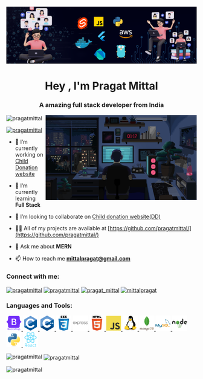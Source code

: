 ![MasterHead](banner.png)
<h1 align="center">Hey , I'm Pragat Mittal</h1>
<h3 align="center">A amazing full stack developer from India</h3>

<img align="right" alt="Coding" width="400" src="Trending topics on Tumblr.gif">
<p align="left"> <img src="https://komarev.com/ghpvc/?username=pragatmittal&label=Profile%20views&color=0e75b6&style=flat" alt="pragatmittal" /> </p>

<p align="left"> <a href="https://twitter.com/pragatmittal" target="blank"><img src="https://img.shields.io/twitter/follow/pragatmittal?logo=twitter&style=for-the-badge" alt="pragatmittal" /></a> </p>

- 🔭 I’m currently working on [Child Donation website](pragatmittal.github.io/DonateDirect/)

- 🌱 I’m currently learning **Full Stack**

- 👯 I’m looking to collaborate on [Child donation website(DD)](pragatmittal.github.io/DonateDirect/)

- 👨‍💻 All of my projects are available at [https://github.com/pragatmittal/](https://github.com/pragatmittal/)

- 💬 Ask me about **MERN**

- 📫 How to reach me **mittalpragat@gmail.com**

<h3 align="left">Connect with me:</h3>
<p align="left">
<a href="https://twitter.com/pragatmittal" target="blank"><img align="center" src="https://raw.githubusercontent.com/rahuldkjain/github-profile-readme-generator/master/src/images/icons/Social/twitter.svg" alt="pragatmittal" height="30" width="40" /></a>
<a href="https://linkedin.com/in/pragatmittal" target="blank"><img align="center" src="https://raw.githubusercontent.com/rahuldkjain/github-profile-readme-generator/master/src/images/icons/Social/linked-in-alt.svg" alt="pragatmittal" height="30" width="40" /></a>
<a href="https://instagram.com/pragat_mittal" target="blank"><img align="center" src="https://raw.githubusercontent.com/rahuldkjain/github-profile-readme-generator/master/src/images/icons/Social/instagram.svg" alt="pragat_mittal" height="30" width="40" /></a>
<a href="https://www.leetcode.com/mittalpragat" target="blank"><img align="center" src="https://raw.githubusercontent.com/rahuldkjain/github-profile-readme-generator/master/src/images/icons/Social/leet-code.svg" alt="mittalpragat" height="30" width="40" /></a>
</p>

<h3 align="left">Languages and Tools:</h3>
<p align="left"> <a href="https://getbootstrap.com" target="_blank" rel="noreferrer"> <img src="https://raw.githubusercontent.com/devicons/devicon/master/icons/bootstrap/bootstrap-plain-wordmark.svg" alt="bootstrap" width="40" height="40"/> </a> <a href="https://www.cprogramming.com/" target="_blank" rel="noreferrer"> <img src="https://raw.githubusercontent.com/devicons/devicon/master/icons/c/c-original.svg" alt="c" width="40" height="40"/> </a> <a href="https://www.w3schools.com/cpp/" target="_blank" rel="noreferrer"> <img src="https://raw.githubusercontent.com/devicons/devicon/master/icons/cplusplus/cplusplus-original.svg" alt="cplusplus" width="40" height="40"/> </a> <a href="https://www.w3schools.com/css/" target="_blank" rel="noreferrer"> <img src="https://raw.githubusercontent.com/devicons/devicon/master/icons/css3/css3-original-wordmark.svg" alt="css3" width="40" height="40"/> </a> <a href="https://expressjs.com" target="_blank" rel="noreferrer"> <img src="https://raw.githubusercontent.com/devicons/devicon/master/icons/express/express-original-wordmark.svg" alt="express" width="40" height="40"/> </a> <a href="https://www.w3.org/html/" target="_blank" rel="noreferrer"> <img src="https://raw.githubusercontent.com/devicons/devicon/master/icons/html5/html5-original-wordmark.svg" alt="html5" width="40" height="40"/> </a> <a href="https://developer.mozilla.org/en-US/docs/Web/JavaScript" target="_blank" rel="noreferrer"> <img src="https://raw.githubusercontent.com/devicons/devicon/master/icons/javascript/javascript-original.svg" alt="javascript" width="40" height="40"/> </a> <a href="https://www.linux.org/" target="_blank" rel="noreferrer"> <img src="https://raw.githubusercontent.com/devicons/devicon/master/icons/linux/linux-original.svg" alt="linux" width="40" height="40"/> </a> <a href="https://www.mongodb.com/" target="_blank" rel="noreferrer"> <img src="https://raw.githubusercontent.com/devicons/devicon/master/icons/mongodb/mongodb-original-wordmark.svg" alt="mongodb" width="40" height="40"/> </a> <a href="https://www.mysql.com/" target="_blank" rel="noreferrer"> <img src="https://raw.githubusercontent.com/devicons/devicon/master/icons/mysql/mysql-original-wordmark.svg" alt="mysql" width="40" height="40"/> </a> <a href="https://nodejs.org" target="_blank" rel="noreferrer"> <img src="https://raw.githubusercontent.com/devicons/devicon/master/icons/nodejs/nodejs-original-wordmark.svg" alt="nodejs" width="40" height="40"/> </a> <a href="https://www.python.org" target="_blank" rel="noreferrer"> <img src="https://raw.githubusercontent.com/devicons/devicon/master/icons/python/python-original.svg" alt="python" width="40" height="40"/> </a> <a href="https://reactjs.org/" target="_blank" rel="noreferrer"> <img src="https://raw.githubusercontent.com/devicons/devicon/master/icons/react/react-original-wordmark.svg" alt="react" width="40" height="40"/> </a> </p>

<p><img align="left" src="https://github-readme-stats.vercel.app/api/top-langs?username=pragatmittal&show_icons=true&locale=en&layout=compact" alt="pragatmittal" /></p>

<p>&nbsp;<img align="center" src="https://github-readme-stats.vercel.app/api?username=pragatmittal&show_icons=true&locale=en" alt="pragatmittal" /></p>

<p><img align="center" src="https://github-readme-streak-stats.herokuapp.com/?user=pragatmittal&" alt="pragatmittal" /></p>
